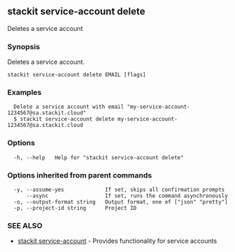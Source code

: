 ## stackit service-account delete

Deletes a service account

### Synopsis

Deletes a service account.

```
stackit service-account delete EMAIL [flags]
```

### Examples

```
  Delete a service account with email "my-service-account-1234567@sa.stackit.cloud"
  $ stackit service-account delete my-service-account-1234567@sa.stackit.cloud
```

### Options

```
  -h, --help   Help for "stackit service-account delete"
```

### Options inherited from parent commands

```
  -y, --assume-yes             If set, skips all confirmation prompts
      --async                  If set, runs the command asynchronously
  -o, --output-format string   Output format, one of ["json" "pretty"]
  -p, --project-id string      Project ID
```

### SEE ALSO

* [stackit service-account](./stackit_service-account.md)	 - Provides functionality for service accounts

